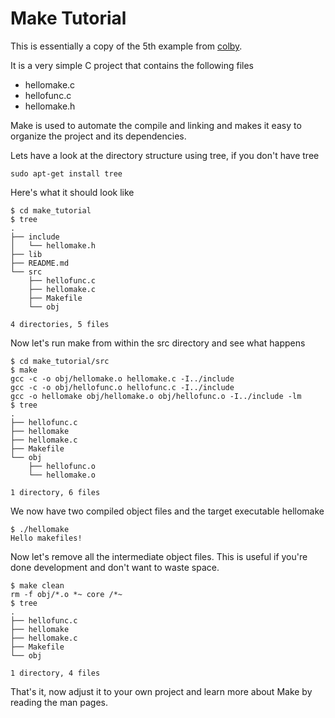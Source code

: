 # Make Tutorial

This is essentially a copy of the 5th example from [colby](http://www.cs.colby.edu/maxwell/courses/tutorials/maketutor/).

It is a very simple C project that contains the following files

- hellomake.c
- hellofunc.c
- hellomake.h

Make is used to automate the compile and linking and makes it easy to organize the project
and its dependencies.

Lets have a look at the directory structure using tree, if you don't have tree

```terminal
sudo apt-get install tree 
```
Here's what it should look like

```terminal
$ cd make_tutorial
$ tree
.
├── include
│   └── hellomake.h
├── lib
├── README.md
└── src
    ├── hellofunc.c
    ├── hellomake.c
    ├── Makefile
    └── obj

4 directories, 5 files
```
Now let's run make from within the src directory and see what happens
```terminal
$ cd make_tutorial/src
$ make
gcc -c -o obj/hellomake.o hellomake.c -I../include
gcc -c -o obj/hellofunc.o hellofunc.c -I../include
gcc -o hellomake obj/hellomake.o obj/hellofunc.o -I../include -lm 
$ tree
.
├── hellofunc.c
├── hellomake
├── hellomake.c
├── Makefile
└── obj
    ├── hellofunc.o
    └── hellomake.o

1 directory, 6 files
```
We now have two compiled object files and the target executable hellomake
```terminal
$ ./hellomake
Hello makefiles!
```
Now let's remove all the intermediate object files.
This is useful if you're done development and don't
want to waste space. 
```terminal
$ make clean
rm -f obj/*.o *~ core /*~ 
$ tree
.
├── hellofunc.c
├── hellomake
├── hellomake.c
├── Makefile
└── obj

1 directory, 4 files
```
That's it, now adjust it to your own project and learn more about Make by reading the man pages.

